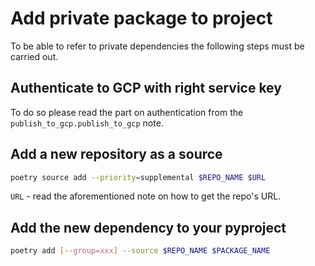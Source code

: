 # Add private package to project
To be able to refer to private dependencies the following steps must be carried out.

## Authenticate to GCP with right service key
To do so please read the part on authentication from the `publish_to_gcp.publish_to_gcp`
note.

## Add a new repository as a source
``` sh
poetry source add --priority=supplemental $REPO_NAME $URL
```
`URL` - read the aforementioned note on how to get the repo's URL.

## Add the new dependency to your pyproject
``` sh
poetry add [--group=xxx] --source $REPO_NAME $PACKAGE_NAME
```

